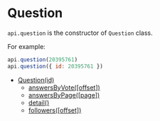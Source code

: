 # Question

`api.question` is the constructor of `Question` class.

For example:

```javascript
api.question(20395761)
api.question({ id: 20395761 })
```

- [Question(id)](./)
    + [answersByVote([offset])](./answersByVote.md)
    + [answersByPage([page])](./answersByPage.md)
    + [detail()](./detail.md)
    + [followers([offset])](./followers.md)
